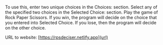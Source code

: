 To use this, enter two unique choices in the Choices: section. 
Select any of the specified two choices in the Selected Choice: section.
Play the game of Rock Paper Scissors.
If you win, the program will decide on the choice that you entered into Selected Choice.
If you lose, then the program will decide on the other choice.

URL to website: [https://rpsdeciser.netlify.app](url)
